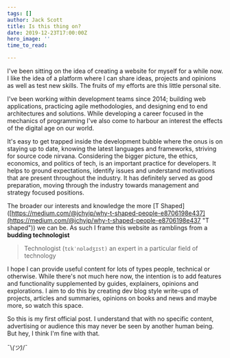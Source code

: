 ```yaml
---
tags: []
author: Jack Scott
title: Is this thing on?
date: 2019-12-23T17:00:00Z
hero_image: ''
time_to_read: 

---
```

I've been sitting on the idea of creating a website for myself for a while now. I like the idea of a platform where I can share ideas, projects and opinions as well as test new skills. The fruits of my efforts are this little personal site.

I've been working within development teams since 2014; building web applications, practicing agile methodologies, and designing end to end architectures and solutions. While developing a career focused in the mechanics of programming I've also come to harbour an interest the effects of the digital age on our world. 

It's easy to get trapped inside the development bubble where the onus is on staying up to date, knowing the latest languages and frameworks, striving for source code nirvana. Considering the bigger picture, the ethics, economics, and politics of tech, is an important practice for developers. It helps to ground expectations, identify issues and understand motivations that are present throughout the industry. It has definitely served as good preparation, moving through the industry towards management and strategy focused positions.

The broader our interests and knowledge the more \[T Shaped\]([https://medium.com/@jchyip/why-t-shaped-people-e8706198e437](https://medium.com/@jchyip/why-t-shaped-people-e8706198e437 "T shaped"))  we can be. As such I frame this website as ramblings from a **budding technologist** 

> Technologist (`tɛkˈnɒlədʒɪst)` an expert in a particular field of technology

I hope I can provide useful content for lots of types people, technical or otherwise. While there's not much here now, the intention is to add features and functionality supplemented by guides, explainers, opinions and explorations. I aim to do this by creating dev blog style write-ups of projects, articles and summaries, opinions on books and news and maybe more, so watch this space.

So this is my first official post. I understand that with no specific content, advertising or audience this may never be seen by another human being. But hey, I think I'm fine with that.

¯\\_(ツ)_/¯